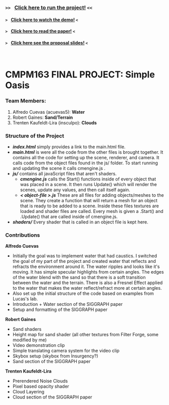 ### `>> ` [Click here to run the project!](https://alfredocuevas.github.io/GameGraphicsFinalProject/main.html) `<<` 
#### `> ` [Click here to watch the demo!](https://alfredocuevas.github.io/GameGraphicsFinalProject/demoReel.mp4) `<` 
#### `> ` [Click here to read the paper!](https://alfredocuevas.github.io/GameGraphicsFinalProject/Documentation-SIGGRAPH.pdf) `<` 
#### `> ` [Click here see the proposal slides!](https://alfredocuevas.github.io/GameGraphicsFinalProject/Week10_Presentation.pdf) `<` 
<br>

# CMPM163 FINAL PROJECT: Simple Oasis

### Team Members: 
  1. Alfredo Cuevas (acuevas5): **Water** <br>
  2. Robert Gaines: **Sand/Terrain** <br>
  3. Trenten Kaufeldt-Lira (insculpo): **Clouds** <br>
  
### Structure of the Project
- **_index.html_** simply provides a link to the main.html file. <br>
- **_main.html_** is were all the code from the other files is brought together. It contains all the code for setting up the scene, renderer, and camera. It calls code from the object files found in the js/ folder. To start running and updating the scene it calls cmengine.js . <br>
- **_js/_** contains all javaScript files that aren't shaders. <br>
  - **_cmengine.js_** calls the Start() functions inside of every object that was placed in a scene. It then runs Update() which will render the scenes, update any values, and then call itself again. <br>
  - **_< object-file >.js_** These are all files for adding objects/meshes to the scene. They create a function that will return a mesh for an object that is ready to be added to a scene. Inside these files textures are loaded and shader files are called. Every mesh is given a .Start() and .Update() that are called inside of cmengine.js. <br>
- **_shaders/_** Every shader that is called in an object file is kept here. <br>

### Contributions
<b>Alfredo Cuevas</b>
- Initially the goal was to implement water that had caustics. I switched the goal of my part of the project and created water that reflects and refracts the environment around it. The water ripples and looks like it's moving. It has simple specular highlights from certain angles. The edges of the water blend with the sand so that there is a soft transition between the water and the terrain. There is also a Fresnel Effect applied to the water that makes the water reflect/refract more at certain angles.
- Also set up the initial structure of the code based on examples from Lucas's lab.
- Introduction + Water section of the SIGGRAPH paper
- Setup and formatting of the SIGGRAPH paper

<b>Robert Gaines</b>
- Sand shaders
- Height map for sand shader (all other textures from Filter Forge, some modified by me)
- Video demonstration clip
- Simple translating camera system for the video clip
- Skybox setup (skybox from Insurgency?)
- Sand section of the SIGGRAPH paper

<b>Trenten Kaufeldt-Lira</b>
- Prerendered Noise Clouds
- Pixel based opacity shader
- Cloud Layering
- Cloud section of the SIGGRAPH paper
